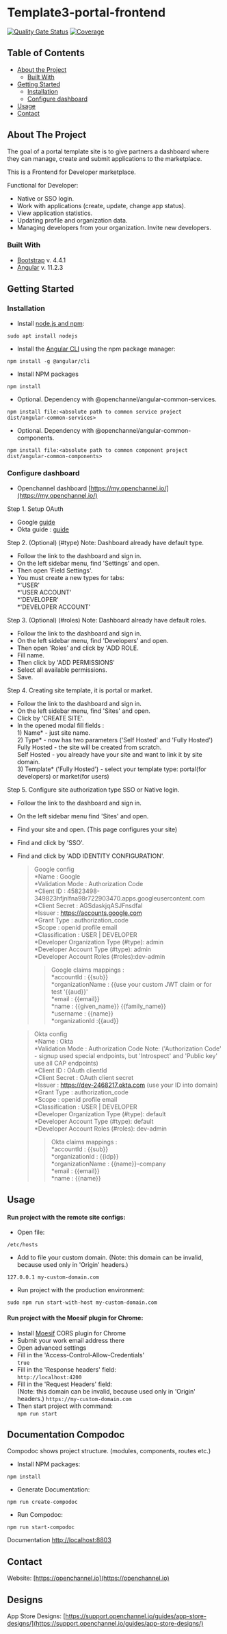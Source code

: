 # Template3-portal-frontend
 [![Quality Gate Status](https://sonarcloud.io/api/project_badges/measure?project=openchannel_template3-portal-frontend&metric=alert_status&token=3be31c8f86a9d425e8a04bb3c1e624897c81eb62)](https://sonarcloud.io/dashboard?id=openchannel_template3-portal-frontend)
 [![Coverage](https://sonarcloud.io/api/project_badges/measure?project=openchannel_template3-portal-frontend&metric=coverage&token=3be31c8f86a9d425e8a04bb3c1e624897c81eb62)](https://sonarcloud.io/dashboard?id=openchannel_template3-portal-frontend)

## Table of Contents

* [About the Project](#about-the-project)
  * [Built With](#built-with)
* [Getting Started](#getting-started)
  * [Installation](#installation)
  * [Configure dashboard](#configure-dashboard)
* [Usage](#usage)
* [Contact](#contact)

## About The Project

The goal of a portal template site is to give partners a dashboard where they can manage, create and submit applications to the marketplace.

This is a Frontend for Developer marketplace.

Functional for Developer:
- Native or SSO login.
- Work with applications (create, update, change app status).
- View application statistics.
- Updating profile and organization data.
- Managing developers from your organization. Invite new developers.

### Built With
- [Bootstrap](https://getbootstrap.com) v. 4.4.1
- [Angular](https://angular.io) v. 11.2.3

## Getting Started
   
### Installation

- Install [node.js and npm](https://linuxize.com/post/how-to-install-node-js-on-ubuntu-18.04/):
```
sudo apt install nodejs
```
- Install the [Angular CLI](https://angular.io/cli) using the npm package manager:
```
npm install -g @angular/cli
```
- Install NPM packages
```
npm install
```
- Optional. Dependency with @openchannel/angular-common-services.
```
npm install file:<absolute path to common service project dist/angular-common-services>
```
- Optional. Dependency with @openchannel/angular-common-components.
```
npm install file:<absolute path to common component project dist/angular-common-components>
```

### Configure dashboard
- Openchannel dashboard [https://my.openchannel.io/](https://my.openchannel.io/)

Step 1. Setup OAuth
  - Google [guide](https://developers.google.com/identity/protocols/oauth2/openid-connect) 
  - Okta guide : [guide](https://developer.okta.com/docs/guides/implement-oauth-for-okta/overview)

Step 2. (Optional) (#type) Note: Dashboard already have default type.  
  - Follow the link to the dashboard and sign in.
  - On the left sidebar menu, find 'Settings' and open.
  - Then open 'Field Settings'.
  - You must create a new types for tabs:  
      *'USER'  
      *'USER ACCOUNT'  
      *'DEVELOPER'  
      *'DEVELOPER ACCOUNT'  
    
Step 3. (Optional) (#roles) Note: Dashboard already have default roles.  
  - Follow the link to the dashboard and sign in.
  - On the left sidebar menu, find 'Developers' and open.
  - Then open 'Roles' and click by 'ADD ROLE.
  - Fill name.
  - Then click by 'ADD PERMISSIONS'
  - Select all available permissions.
  - Save.

Step 4. Creating site template, it is portal or market.
  - Follow the link to the dashboard and sign in.
  - On the left sidebar menu, find 'Sites' and open.
  - Click by 'CREATE SITE'.
  - In the opened modal fill fields :  
         1) Name* - just site name.  
         2) Type* - now has two parameters ('Self Hosted' and 'Fully Hosted')  
             Fully Hosted - the site will be created from scratch.  
             Self Hosted - you already have your site and want to link it by site domain.  
         3) Template* ('Fully Hosted') - select your template type: portal(for developers) or market(for users)
    
Step 5. Configure site authorization type SSO or Native login.
  - Follow the link to the dashboard and sign in.  
  - On the left sidebar menu find 'Sites' and open.  
  - Find your site and open. (This page configures your site)  
  - Find and click by 'SSO'.  
  - Find and click by 'ADD IDENTITY CONFIGURATION'.  
    >Google config  
    *Name : Google  
    *Validation Mode : Authorization Code  
    *Client ID : 45823498-349823hfjnlfna98r722903470.apps.googleusercontent.com   
    *Client Secret : AGSdaskjqASJFnsdfal  
    *Issuer : https://accounts.google.com   
    *Grant Type : authorization_code  
    *Scope : openid profile email  
    *Classification : USER | DEVELOPER  
    *Developer Organization Type (#type): admin  
    *Developer Account Type (#type): admin  
    *Developer Account Roles (#roles):dev-admin  
    >>Google claims mappings :  
    *accountId : {{sub}}  
    *organizationName : {{use your custom JWT claim or for test '{{aud}}'  
    *email : {{email}}  
    *name : {{given_name}} {{family_name}}  
    *username : {{name}}  
    *organizationId :{{aud}}  

    >Okta config  
    *Name : Okta  
    *Validation Mode : Authorization Code 
         Note: ('Authorization Code' - signup used special endpoints, but 'Introspect' 
    and 'Public key' use all CAP endpoints)  
    *Client ID : OAuth clientId  
    *Client Secret : OAuth client secret  
    *Issuer : https://dev-2468217.okta.com (use your ID into domain)  
    *Grant Type : authorization_code  
    *Scope : openid profile email  
    *Classification : USER | DEVELOPER  
    *Developer Organization Type (#type): default  
    *Developer Account Type (#type): default  
    *Developer Account Roles (#roles): dev-admin  
    >>Okta claims mappings :  
    *accountId : {{sub}}  
    *organizationId : {{idp}}  
    *organizationName : {{name}}-company  
    *email : {{email}}  
    *name : {{name}}  
## Usage

#### Run project with the remote site configs:

- Open file:
```
/etc/hosts
```
- Add to file your custom domain. (Note: this domain can be invalid, because used only in 'Origin' headers.)
```
127.0.0.1 my-custom-domain.com
```
- Run project with the production environment:
```
sudo npm run start-with-host my-custom-domain.com
```

####  Run project with the Moesif plugin for Chrome:

- Install [Moesif](https://chrome.google.com/webstore/detail/moesif-origin-cors-change/digfbfaphojjndkpccljibejjbppifbc/related) CORS plugin for Chrome
- Submit your work email address there
- Open advanced settings
- Fill in the 'Access-Control-Allow-Credentials'<br>
``
  true
``
- Fill in the 'Response headers' field: <br>
``
  http://localhost:4200
``
- Fill in the 'Request Headers' field:<br> 
 (Note: this domain can be invalid, because used only in 'Origin' headers.)
``
  https://my-custom-domain.com
``
- Then start project with command:<br>
``
  npm run start
``<br>

## Documentation Compodoc
Compodoc shows project structure. (modules, components, routes etc.)

- Install NPM packages:
```
npm install
```
- Generate Documentation:
```
npm run create-compodoc
```
- Run Compodoc:
```
npm run start-compodoc
```

Documentation [http://localhost:8803](http://localhost:8803)

## Contact

Website: [https://openchannel.io](https://openchannel.io)

## Designs

App Store Designs: [https://support.openchannel.io/guides/app-store-designs/](https://support.openchannel.io/guides/app-store-designs/)

